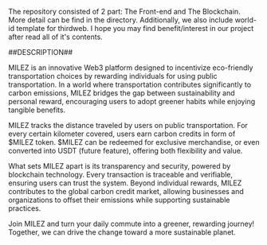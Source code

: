 The repository consisted of 2 part: The Front-end and The Blockchain. More detail can be find in the directory. Additionally, we also include world-id template for thirdweb. I hope you may find benefit/interest in our project after read all of it's contents.

##DESCRIPTION##

MILEZ is an innovative Web3 platform designed to incentivize eco-friendly transportation choices by rewarding individuals for using public transportation. In a world where transportation contributes significantly to carbon emissions, MILEZ bridges the gap between sustainability and personal reward, encouraging users to adopt greener habits while enjoying tangible benefits.

MILEZ tracks the distance traveled by users on public transportation. For every certain kilometer covered, users earn carbon credits in form of $MILEZ token. $MILEZ can be redeemed for exclusive merchandise, or even converted into USDT (future feature), offering both flexibility and value.

What sets MILEZ apart is its transparency and security, powered by blockchain technology. Every transaction is traceable and verifiable, ensuring users can trust the system. Beyond individual rewards, MILEZ contributes to the global carbon credit market, allowing businesses and organizations to offset their emissions while supporting sustainable practices.

Join MILEZ and turn your daily commute into a greener, rewarding journey! Together, we can drive the change toward a more sustainable planet.
